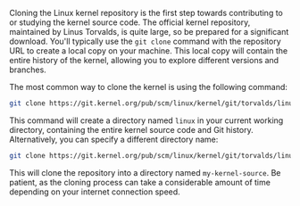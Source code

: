 Cloning the Linux kernel repository is the first step towards contributing to or studying the kernel source code. The official kernel repository, maintained by Linus Torvalds, is quite large, so be prepared for a significant download. You'll typically use the `git clone` command with the repository URL to create a local copy on your machine. This local copy will contain the entire history of the kernel, allowing you to explore different versions and branches.

The most common way to clone the kernel is using the following command:

```bash
git clone https://git.kernel.org/pub/scm/linux/kernel/git/torvalds/linux.git
```

This command will create a directory named `linux` in your current working directory, containing the entire kernel source code and Git history. Alternatively, you can specify a different directory name:

```bash
git clone https://git.kernel.org/pub/scm/linux/kernel/git/torvalds/linux.git my-kernel-source
```

This will clone the repository into a directory named `my-kernel-source`. Be patient, as the cloning process can take a considerable amount of time depending on your internet connection speed.